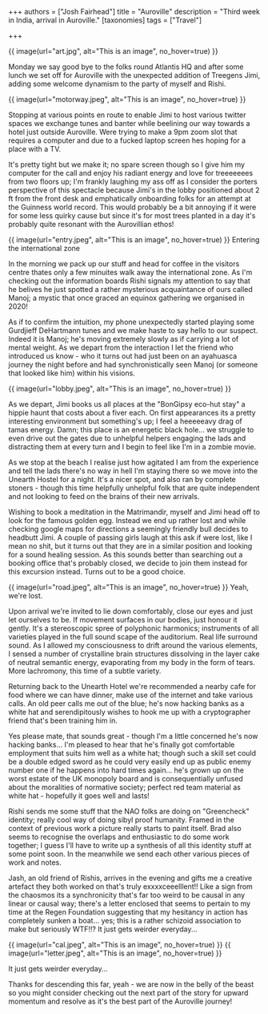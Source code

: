 +++
authors = ["Josh Fairhead"]
title = "Auroville"
description = "Third week in India, arrival in Auroville."
[taxonomies]
tags = ["Travel"]

+++

{{ image(url="art.jpg", alt="This is an image", no_hover=true) }}

Monday we say good bye to the folks round Atlantis HQ and after some lunch we set off for Auroville with the unexpected addition of Treegens Jimi, adding some welcome dynamism to the party of myself and Rishi.

{{ image(url="motorway.jpeg", alt="This is an image", no_hover=true) }}

Stopping at various points en route to enable Jimi to host various twitter spaces we exchange tunes and banter while beelining our way towards a hotel just outside Auroville. Were trying to make a 9pm zoom slot that requires a computer and due to a fucked laptop screen hes hoping for a place with a TV.

It's pretty tight but we make it; no spare screen though so I give him my computer for the call and enjoy his radiant energy and love for treeeeeees from two floors up; I'm frankly laughing my ass off as I consider the porters perspective of this spectacle because Jimi's in the lobby positioned about 2 ft from the front desk and emphatically onboarding folks for an attempt at the Guinness world record. This would probably be a bit annoying if it were for some less quirky cause but since it's for most trees planted in a day it's probably quite resonant with the Aurovillian ethos!


{{ image(url="entry.jpeg", alt="This is an image", no_hover=true) }}
Entering the international zone

In the morning we pack up our stuff and head for coffee in the visitors centre thates only a few minuites walk away the international zone. As I'm checking out the information boards Rishi signals my attention to say that he belives he just spotted a rather mysterious acquaintance of ours called Manoj; a mystic that once graced an equinox gathering we organised in 2020!

As if to confirm the intuition, my phone unexpectedly started playing some Gurdjieff DeHartmann tunes and we make haste to say hello to our suspect. Indeed it is Manoj; he's moving extremely slowly as if carrying a lot of mental weight. As we depart from the interaction I let the friend who introduced us know - who it turns out had just been on an ayahuasca journey the night before and had synchronistically seen Manoj (or someone that looked like him) within his visions.

{{ image(url="lobby.jpeg", alt="This is an image", no_hover=true) }}

As we depart, Jimi books us all places at the "BonGipsy eco-hut stay" a hippie haunt that costs about a fiver each. On first appearances its a pretty interesting environment but something's up; I feel a heeeeeavy drag of tamas energy. Damn; this place is an energetic black hole... we struggle to even drive out the gates due to unhelpful helpers engaging the lads and distracting them at every turn and I begin to feel like I'm in a zombie movie.

As we stop at the beach I realise just how agitated I am from the experience and tell the lads there's no way in hell I'm staying there so we move into the Unearth Hostel for a night. It's a nicer spot, and also ran by complete stoners - though this time helpfully unhelpful folk that are quite independent and not looking to feed on the brains of their new arrivals.

Wishing to book a meditation in the Matrimandir, myself and Jimi head off to look for the famous golden egg. Instead we end up rather lost and while checking google maps for directions a seemingly friendly bull decides to headbutt Jimi. A couple of passing girls laugh at this ask if were lost, like I mean no shit, but it turns out that they are in a similar position and looking for a sound healing session. As this sounds better than searching out a booking office that's probably closed, we decide to join them instead for this excursion instead. Turns out to be a good choice.

{{ image(url="road.jpeg", alt="This is an image", no_hover=true) }}
Yeah, we're lost.

Upon arrival we're invited to lie down comfortably, close our eyes and just let ourselves to be. If movement surfaces in our bodies, just honour it gently. It's a stereoscopic spree of polyphonic harmonics; instruments of all varieties played in the full sound scape of the auditorium. Real life surround sound. As I allowed my consciousness to drift around the various elements, I sensed a number of crystalline brain structures dissolving in the layer cake of neutral semantic energy, evaporating from my body in the form of tears. More lachromony, this time of a subtle variety.

Returning back to the Unearth Hotel we're recommended a nearby cafe for food where we can have dinner, make use of the internet and take various calls. An old peer calls me out of the blue; he's now hacking banks as a white hat and serendipitously wishes to hook me up with a cryptographer friend that's been training him in.

Yes please mate, that sounds great - though I'm a little concerned he's now hacking banks... I'm pleased to hear that he's finally got comfortable employment that suits him well as a white hat; though such a skill set could be a double edged sword as he could very easily end up as public enemy number one if he happens into hard times again... he's grown up on the worst estate of the UK monopoly board and is consequentially unfused about the moralities of normative society; perfect red team material as white hat - hopefully it goes well and lasts!

Rishi sends me some stuff that the NAO folks are doing on "Greencheck" identity; really cool way of doing sibyl proof humanity. Framed in the context of previous work a picture really starts to paint itself. Brad also seems to recognise the overlaps and enthusiastic to do some work together; I guess I'll have to write up a synthesis of all this identity stuff at some point soon. In the meanwhile we send each other various pieces of work and notes.

Jash, an old friend of Rishis, arrives in the evening and gifts me a creative artefact they both worked on that's truly exxxxceeelllent!! Like a sign from the chaosmos its a synchronicity that's far too weird to be causal in any linear or causal way; there's a letter enclosed that seems to pertain to my time at the Regen Foundation suggesting that my hesitancy in action has completely sunken a boat... yes; this is a rather schizoid association to make but seriously WTF!!? It just gets weirder everyday...

{{ image(url="cal.jpeg", alt="This is an image", no_hover=true) }}
{{ image(url="letter.jpeg", alt="This is an image", no_hover=true) }}

It just gets weirder everyday...

Thanks for descending this far, yeah - we are now in the belly of the beast so you might consider checking out the next part of the story for upward momentum and resolve as it's the best part of the Auroville journey!
